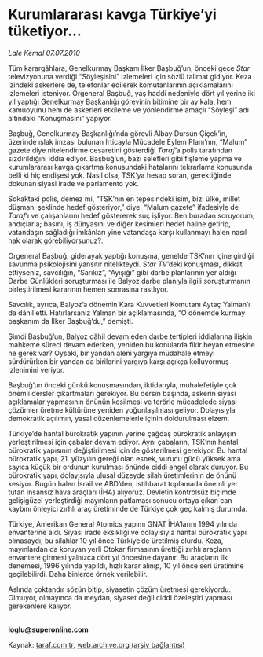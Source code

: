 # Kurumlararası kavga Türkiye’yi tüketiyor...

*Lale Kemal 07.07.2010*

<div class="yazi"><p>Tüm karargâhlara, Genelkurmay Başkanı İlker Başbuğ’un, önceki gece <i>Star</i> televizyonuna verdiği “Söyleşisini” izlemeleri için sözlü talimat gidiyor. Keza izindeki askerlere de, telefonlar edilerek komutanlarının açıklamalarını izlemeleri isteniyor. Orgeneral Başbuğ, yaş haddi nedeniyle dört yıl yerine iki yıl yaptığı Genelkurmay Başkanlığı görevinin bitimine bir ay kala, hem kamuoyunu hem de askerleri etkileme ve yönlendirme amaçlı “Söyleşi” adı altındaki “Konuşmasını” yapıyor. </p>
<p>Başbuğ, Genelkurmay Başkanlığı’nda görevli Albay Dursun Çiçek’in, üzerinde ıslak imzası bulunan İrticayla Mücadele Eylem Planı’nın, “Malum” gazete diye nitelendirme cesaretini gösterdiği <i>Taraf</i>’a polis tarafından sızdırıldığını iddia ediyor. Başbuğ’un, bazı selefleri gibi fişleme yapma ve kurumlararası kavga çıkartma konusundaki hatalarını tekrarlama konusunda belli ki hiç endişesi yok. Nasıl olsa, TSK’ya hesap soran, gerektiğinde dokunan siyasi irade ve parlamento yok. </p>
<p>Sokaktaki polis, demez mi, “TSK’nın en tepesindeki isim, bizi ülke, millet düşmanı şeklinde hedef gösteriyor,” diye. “Malum gazete” ifadesiyle de <i>Taraf</i>’ı ve çalışanlarını hedef göstererek suç işliyor. Ben buradan soruyorum; andıçlarla; basını, iş dünyasını ve diğer kesimleri hedef haline getirip, vatandaşın sağladığı imkânları yine vatandaşa karşı kullanmayı halen nasıl hak olarak görebiliyorsunuz?.      </p>
<p>Orgeneral Başbuğ, giderayak yaptığı konuşma, genelde TSK’nın içine girdiği savunma psikolojisini yansıtır nitelikteydi. <i>Star TV</i>’deki konuşması, dikkat ettiyseniz, savcılığın, “Sarıkız”, “Ayışığı” gibi darbe planlarının yer aldığı Darbe Günlükleri soruşturması ile Balyoz darbe planıyla ilgili soruşturmanın birleştirilmesi kararının hemen sonrasına rastlıyor.</p>
<p>Savcılık, ayrıca, Balyoz’a dönemin Kara Kuvvetleri Komutanı Aytaç Yalman’ı da dâhil etti. Hatırlarsanız Yalman bir açıklamasında, “O dönemde kurmay başkanım da İlker Başbuğ’du,” demişti. </p>
<p>Şimdi Başbuğ’un, Balyoz dâhil devam eden darbe tertipleri iddialarına ilişkin mahkeme süreci devam ederken, yeniden bu konularda fikir beyan etmesine ne gerek var? Oysaki, bir yandan aleni yargıya müdahale etmeyi sürdürürken bir yandan da birilerini yargıya karşı açıkça kolluyormuş izlenimini veriyor.  </p>
<p>Başbuğ’un önceki günkü konuşmasından, iktidarıyla, muhalefetiyle çok önemli dersler çıkartmaları gerekiyor. Bu dersin başında, askerin siyasi açıklamalar yapmasının önünün kesilmesi ve terörle mücadelede siyasi çözümler üretme kültürüne yeniden yoğunlaşılması geliyor. Dolayısıyla demokratik açılımın, yasal düzenlemelerle içinin doldurulması elzem. </p>
<p>Türkiye’de hantal bürokratik yapının yerine çağdaş bürokratik anlayışın yerleştirilmesi için çabalar devam ediyor. Aynı çabaların, TSK’nın hantal bürokratik yapısının değiştirilmesi için de gösterilmesi gerekiyor. Bu hantal bürokratik yapı, 21. yüzyılın gereği olan esnek, vurucu gücü yüksek ama sayıca küçük bir ordunun kurulması önünde ciddi engel olarak duruyor. Bu bürokratik yapı, dolayısıyla ulusal düzeyde silah üretimlerinin de önünü kesiyor. Bugün halen İsrail ve ABD’den, istihbarat toplamada önemli yer tutan insansız hava araçları (İHA) alıyoruz. Devletin kontrolsüz biçimde gelişigüzel yerleştirdiği mayınların patlaması sonucu ortaya çıkan can kaybını önleyici zırhlı araç üretiminde de Türkiye çok geç kalmış durumda.</p>
<p>Türkiye, Amerikan General Atomics yapımı GNAT İHA’larını 1994 yılında envanterine aldı. Siyasi irade eksikliği ve dolayısıyla hantal bürokratik yapı olmasaydı, bu silahlar 10 yıl önce Türkiye’de üretilmiş olurdu. Keza, mayınlardan da koruyan yerli Otokar firmasının ürettiği zırhlı araçların envantere girmesi yalnızca dört yıl öncesine dayanır. Bu araçların ilk denemesi, 1996 yılında yapıldı, hızlı karar alınıp, 10 yıl önce seri üretimine geçilebilirdi. Daha binlerce örnek verilebilir. </p>
<p>Aslında çoktandır sözün bitip, siyasetin çözüm üretmesi gerekiyordu. Olmuyor, olmayınca da meydan, siyaset değil ciddi özeleştiri yapması gerekenlere kalıyor.</p><b><br/>loglu@superonline.com</b></div>

Kaynak: [taraf.com.tr](http://www.taraf.com.tr:80/lale-kemal/makale-kurumlararasi-kavga-turkiye-yi-tuketiyor.htm), [web.archive.org (arşiv bağlantısı)](http://web.archive.org/web/20100709021353/http://www.taraf.com.tr:80/lale-kemal/makale-kurumlararasi-kavga-turkiye-yi-tuketiyor.htm)
